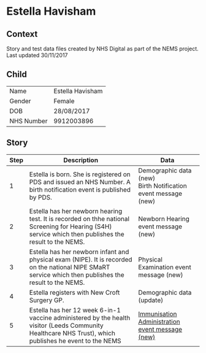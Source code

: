 # Estella Havisham
## Context
Story and test data files created by NHS Digital as part of the NEMS project. Last updated 30/11/2017
## Child

| | |
|---|---|
| Name | Estella Havisham |
| Gender | Female |
| DOB | 28/08/2017 |
| NHS Number | 9912003896 |

## Story

| Step | Description | Data |
|---|---|---|
| 1 | Estella is born. She is registered on PDS and issued an NHS Number. A birth notification event is published by PDS.| Demographic data (new)<br>Birth Notification event message (new) |
| 2 |  Estella has her newborn hearing test. It is recorded on thhe national Screening for Hearing (S4H) service which then publishes the result to the NEMS. | Newborn Hearing event message (new) |
| 3 |  Estella has her newborn infant and physical exam (NIPE). It is recorded on the national NIPE SMaRT service which then publishes the result to the NEMS. | Physical Examination event message (new) |
| 4 |  Estella registers with New Croft Surgery GP. | Demographic data (update)|
| 5 |  Estella has her 12 week 6-in-1 vaccine administered by the health visitor (Leeds Community Healthcare NHS Trust), which publishes he event to the NEMS | [Immunisation Administration event message (new)](https://github.com/childhealth/EMS-Test-Data/blob/master/EstellaHavisham/NEMS/NEMS-A-9912003896-001.xml) |
